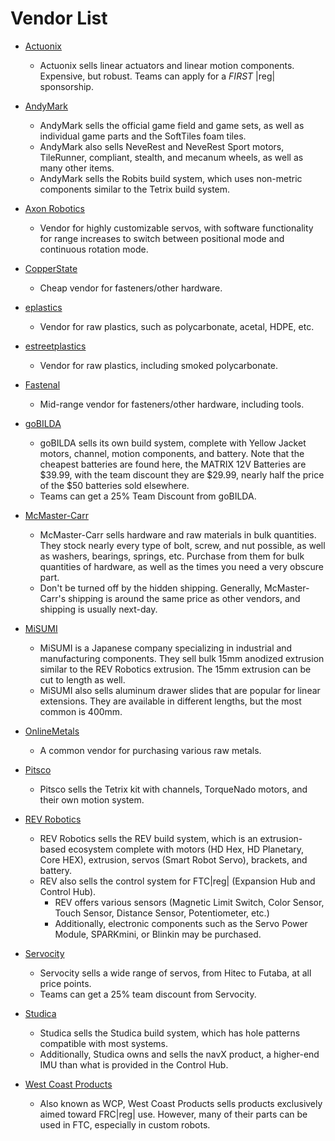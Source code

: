 # Vendor List

- [Actuonix](https://www.actuonix.com/)
  - Actuonix sells linear actuators and linear motion components. Expensive, but robust. Teams can apply for a *FIRST* |reg| sponsorship.

- [AndyMark](https://www.andymark.com)
  - AndyMark sells the official game field and game sets, as well as individual game parts and the SoftTiles foam tiles.
  - AndyMark also sells NeveRest and NeveRest Sport motors, TileRunner, compliant, stealth, and mecanum wheels, as well as many other items.
  - AndyMark sells the Robits build system, which uses non-metric components similar to the Tetrix build system.

- [Axon Robotics](https://axon-robotics.com/)
  - Vendor for highly customizable servos, with software functionality for range increases to switch between positional mode and continuous rotation mode.

- [CopperState](https://www.copperstate.com/)
  - Cheap vendor for fasteners/other hardware.

- [eplastics](https://www.eplastics.com/)
  - Vendor for raw plastics, such as polycarbonate, acetal, HDPE, etc.

- [estreetplastics](https://www.estreetplastics.com/Default.asp)
  - Vendor for raw plastics, including smoked polycarbonate.

- [Fastenal](https://www.fastenal.com/)
  - Mid-range vendor for fasteners/other hardware, including tools.

- [goBILDA](https://www.gobilda.com/)
  - goBILDA sells its own build system, complete with Yellow Jacket motors, channel, motion components, and battery. Note that the cheapest batteries are found here, the MATRIX 12V Batteries are $39.99, with the team discount they are $29.99, nearly half the price of the $50 batteries sold elsewhere.
  - Teams can get a 25% Team Discount from goBILDA.

- [McMaster-Carr](https://www.mcmaster.com)
  - McMaster-Carr sells hardware and raw materials in bulk quantities. They stock nearly every type of bolt, screw, and nut possible, as well as washers, bearings, springs, etc. Purchase from them for bulk quantities of hardware, as well as the times you need a very obscure part.
  - Don't be turned off by the hidden shipping. Generally, McMaster-Carr's shipping is around the same price as other vendors, and shipping is usually next-day.

- [MiSUMI](https://us.misumi-ec.com/)
  - MiSUMI is a Japanese company specializing in industrial and manufacturing components. They sell bulk 15mm anodized extrusion similar to the REV Robotics extrusion. The 15mm extrusion can be cut to length as well.
  - MiSUMI also sells aluminum drawer slides that are popular for linear extensions. They are available in different lengths, but the most common is 400mm.

- [OnlineMetals](https://www.onlinemetals.com/)
  - A common vendor for purchasing various raw metals.

- [Pitsco](https://www.pitsco.com)
  - Pitsco sells the Tetrix kit with channels, TorqueNado motors, and their own motion system.

- [REV Robotics](https://www.revrobotics.com)
  - REV Robotics sells the REV build system, which is an extrusion-based ecosystem complete with motors (HD Hex, HD Planetary, Core HEX), extrusion, servos (Smart Robot Servo), brackets, and battery.
  - REV also sells the control system for FTC|reg| (Expansion Hub and Control Hub).
    - REV offers various sensors (Magnetic Limit Switch, Color Sensor, Touch Sensor, Distance Sensor, Potentiometer, etc.)
    - Additionally, electronic components such as the Servo Power Module, SPARKmini, or Blinkin may be purchased.

- [Servocity](https://www.servocity.com/)
  - Servocity sells a wide range of servos, from Hitec to Futaba, at all price points.
  - Teams can get a 25% team discount from Servocity.

- [Studica](https://www.studica.com/ftc-2)
  - Studica sells the Studica build system, which has hole patterns compatible with most systems.
  - Additionally, Studica owns and sells the navX product, a higher-end IMU than what is provided in the Control Hub.

- [West Coast Products](https://wcproducts.com/)
  - Also known as WCP, West Coast Products sells products exclusively aimed toward FRC|reg| use. However, many of their parts can be used in FTC, especially in custom robots.
